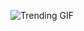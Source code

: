 ![Trending GIF](https://media2.giphy.com/media/v1.Y2lkPThiYjIxNzcyYm9pZDZucGZhejM2ZnowMHp0OXN6Ynpha3dkNWE2cG5sY29jZ3BxbCZlcD12MV9naWZzX3NlYXJjaCZjdD1n/GfLyPobJEnWDBJOhye/giphy.gif)
